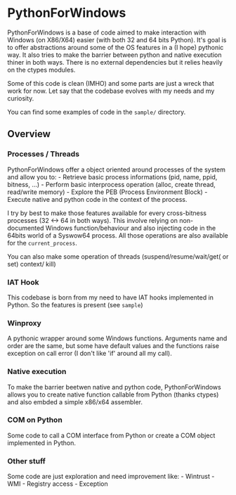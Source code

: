 # PythonForWindows

PythonForWindows is a base of code aimed to make interaction with Windows (on X86/X64) easier (with both 32 and 64 bits Python).
It's goal is to offer abstractions around some of the OS features in a (I hope) pythonic way.
It also tries to make the barrier between python and native execution thiner in both ways.
There is no external dependencies but it relies heavily on the ctypes modules.


Some of this code is clean (IMHO) and some parts are just a wreck that work for now.
Let say that the codebase evolves with my needs and my curiosity.

You can find some examples of code in the `sample/` directory.

## Overview

### Processes / Threads

PythonForWindows offer a object oriented around processes of the system and allow you to:
    - Retrieve basic process informations (pid, name, ppid, bitness, ...)
    - Perform basic interprocess operation (alloc, create thread, read/write memory)
    - Explore the PEB (Process Environment Block)
    - Execute native and python code in the context of the process.
    
I try by best to make those features available for every cross-bitness processes (32 <-> 64 in both ways).
This involve relying on non-documented Windows function/behaviour and also injecting code in the 64bits world of a Syswow64 process.
All those operations are also available for the `current_process`.

You can also make some operation of threads (suspend/resume/wait/get( or set) context/ kill)


### IAT Hook

This codebase is born from my need to have IAT hooks implemented in Python.
So the features is present (see `sample`)


### Winproxy

A pythonic wrapper around some Windows functions. Arguments name and order are the same,
but some have default values and the functions raise exception on call error (I don't like 'if' around all my call).


### Native execution

To make the barrier beetwen native and python code,
PythonForWindows allows you to create native function callable from Python (thanks ctypes) and also embded
a simple x86/x64 assembler.


### COM on Python

Some code to call a COM interface from Python or create a COM object implemented in Python.


### Other stuff

Some code are just exploration and need improvement like:
    - Wintrust
    - WMI
    - Registry access
    - Exception

